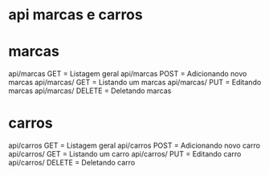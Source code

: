 
# api marcas e carros

# marcas
api/marcas  GET = Listagem geral
api/marcas  POST = Adicionando novo marcas
api/marcas/<id>  GET = Listando um marcas
api/marcas/<id>  PUT = Editando marcas
api/marcas/<id>  DELETE = Deletando marcas
# carros 
api/carros  GET = Listagem geral
api/carros  POST = Adicionando novo carro
api/carros/<id>  GET = Listando um carro
api/carros/<id>  PUT = Editando carro
api/carros/<id>  DELETE = Deletando carro


